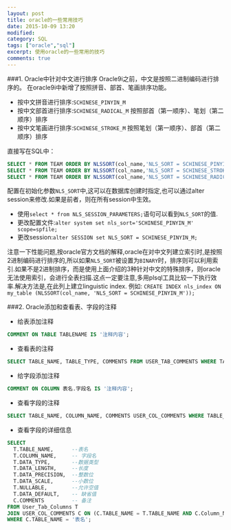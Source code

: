 ```yaml
---
layout: post
title: oracle的一些常用技巧			
date: 2015-10-09 13:20
modified: 				
category: SQL
tags: ["oracle","sql"]
excerpt: 使用oracle的一些常用的技巧
comments: true
---
```



###1. Oracle中针对中文进行排序
Oracle9i之前，中文是按照二进制编码进行排序的。 在oracle9i中新增了按照拼音、部首、笔画排序功能。

* 按中文拼音进行排序:`SCHINESE_PINYIN_M`
* 按中文部首进行排序:`SCHINESE_RADICAL_M` 按照部首（第一顺序）、笔划（第二顺序）排序
* 按中文笔画进行排序:`SCHINESE_STROKE_M` 按照笔划（第一顺序）、部首（第二顺序）排序

直接写在SQL中：

~~~sql
SELECT * FROM TEAM ORDER BY NLSSORT(col_name,'NLS_SORT = SCHINESE_PINYIN_M');
SELECT * FROM TEAM ORDER BY NLSSORT(col_name,'NLS_SORT = SCHINESE_STROKE_M');
SELECT * FROM TEAM ORDER BY NLSSORT(col_name,'NLS_SORT = SCHINESE_RADICAL_M');
~~~

配置在初始化参数`NLS_SORT`中,这可以在数据库创建时指定,也可以通过alter session来修改.如果是前者，则在所有session中生效。

* 使用`select * from NLS_SESSION_PARAMETERS;`语句可以看到`NLS_SORT`的值.
* 更改配置文件:`alter system set nls_sort='SCHINESE_PINYIN_M' scope=spfile;`
* 更改session:`alter SESSION set NLS_SORT = SCHINESE_PINYIN_M;`

注意一下性能问题,按oracle官方文档的解释,oracle在对中文列建立索引时,是按照2进制编码进行排序的,所以如果`NLS_SORT`被设置为`BINARY`时，排序则可以利用索引.如果不是2进制排序，而是使用上面介绍的3种针对中文的特殊排序，则oracle无法使用索引，会进行全表扫描.这点一定要注意,多用plsql工具比较一下执行效率.解决方法是,在此列上建立linguistic index.
例如:
`CREATE INDEX nls_index ON my_table (NLSSORT(col_name, 'NLS_SORT = SCHINESE_PINYIN_M'));`

###2. Oracle添加和查看表、字段的注释

* 给表添加注释

~~~sql
COMMENT ON TABLE TABLENAME IS '注释内容';
~~~

* 查看表的注释

~~~sql
SELECT TABLE_NAME, TABLE_TYPE, COMMENTS FROM USER_TAB_COMMENTS WHERE TABLE_NAME = '表名';
~~~

* 给字段添加注释

~~~sql
COMMENT ON COLUMN 表名.字段名 IS '注释内容';
~~~

* 查看字段的注释

~~~sql
SELECT TABLE_NAME, COLUMN_NAME, COMMENTS USER_COL_COMMENTS WHERE TABLE_NAME = '表名';
~~~

* 查看字段的详细信息

~~~sql
SELECT 
  T.TABLE_NAME,      --表名
  T.COLUMN_NAME,     -- 字段名 
  T.DATA_TYPE,       --数据类型
  T.DATA_LENGTH,     --长度 
  T.DATA_PRECISION,  --整数位 
  T.DATA_SCALE,      --小数位
  T.NULLABLE,        --允许空值
  T.DATA_DEFAULT,    -- 缺省值
  C.COMMENTS         -- 备注 
FROM User_Tab_Columns T 
JOIN USER_COL_COMMENTS C ON (C.TABLE_NAME = T.TABLE_NAME AND C.Column_Name = T.Column_Name ) 
WHERE C.TABLE_NAME = '表名';
~~~





